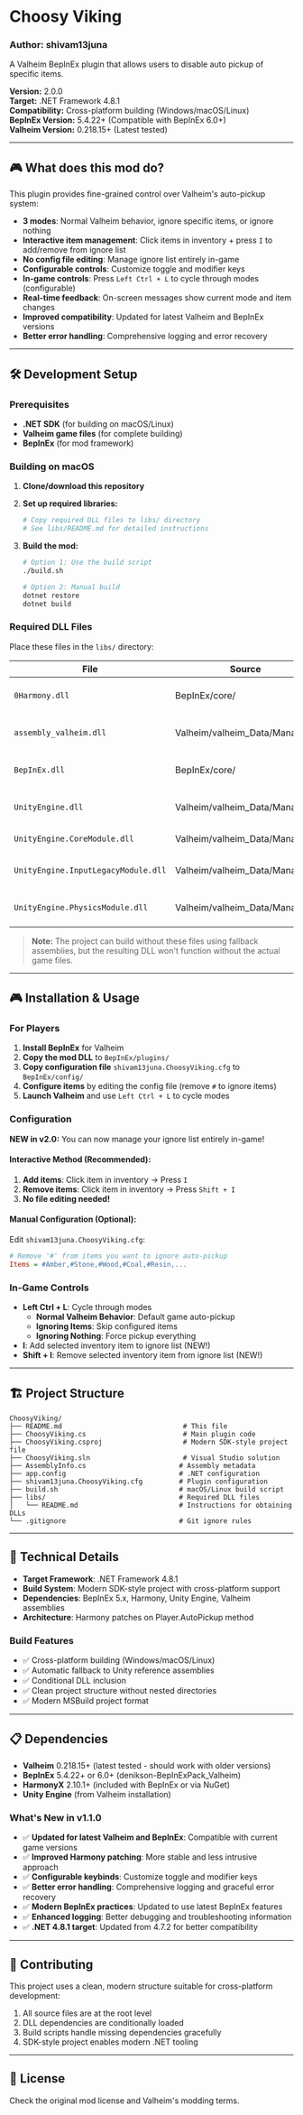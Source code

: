 # Choosy Viking

### Author: shivam13juna

A Valheim BepInEx plugin that allows users to disable auto pickup of specific items.

**Version:** 2.0.0  
**Target:** .NET Framework 4.8.1  
**Compatibility:** Cross-platform building (Windows/macOS/Linux)  
**BepInEx Version:** 5.4.22+ (Compatible with BepInEx 6.0+)  
**Valheim Version:** 0.218.15+ (Latest tested)

---

## 🎮 What does this mod do?

This plugin provides fine-grained control over Valheim's auto-pickup system:

- **3 modes**: Normal Valheim behavior, ignore specific items, or ignore nothing
- **Interactive item management**: Click items in inventory + press `I` to add/remove from ignore list
- **No config file editing**: Manage ignore list entirely in-game
- **Configurable controls**: Customize toggle and modifier keys
- **In-game controls**: Press `Left Ctrl + L` to cycle through modes (configurable)
- **Real-time feedback**: On-screen messages show current mode and item changes
- **Improved compatibility**: Updated for latest Valheim and BepInEx versions
- **Better error handling**: Comprehensive logging and error recovery

---

## 🛠️ Development Setup

### Prerequisites

- **.NET SDK** (for building on macOS/Linux)
- **Valheim game files** (for complete building)
- **BepInEx** (for mod framework)

### Building on macOS

1. **Clone/download this repository**

2. **Set up required libraries:**
   ```bash
   # Copy required DLL files to libs/ directory
   # See libs/README.md for detailed instructions
   ```

3. **Build the mod:**
   ```bash
   # Option 1: Use the build script
   ./build.sh
   
   # Option 2: Manual build
   dotnet restore
   dotnet build
   ```

### Required DLL Files

Place these files in the `libs/` directory:

| File | Source | Purpose |
|------|--------|---------|
| `0Harmony.dll` | BepInEx/core/ | Harmony patching framework |
| `assembly_valheim.dll` | Valheim/valheim_Data/Managed/ | Valheim game types |
| `BepInEx.dll` | BepInEx/core/ | BepInEx plugin framework |
| `UnityEngine.dll` | Valheim/valheim_Data/Managed/ | Unity engine core |
| `UnityEngine.CoreModule.dll` | Valheim/valheim_Data/Managed/ | Unity core module |
| `UnityEngine.InputLegacyModule.dll` | Valheim/valheim_Data/Managed/ | Unity input system |
| `UnityEngine.PhysicsModule.dll` | Valheim/valheim_Data/Managed/ | Unity physics system |

> **Note:** The project can build without these files using fallback assemblies, but the resulting DLL won't function without the actual game files.

---

## 🎮 Installation & Usage

### For Players

1. **Install BepInEx** for Valheim
2. **Copy the mod DLL** to `BepInEx/plugins/`
3. **Copy configuration file** `shivam13juna.ChoosyViking.cfg` to `BepInEx/config/`
4. **Configure items** by editing the config file (remove `#` to ignore items)
5. **Launch Valheim** and use `Left Ctrl + L` to cycle modes

### Configuration

**NEW in v2.0:** You can now manage your ignore list entirely in-game!

#### **Interactive Method (Recommended):**
1. **Add items**: Click item in inventory → Press `I`
2. **Remove items**: Click item in inventory → Press `Shift + I`
3. **No file editing needed!**

#### **Manual Configuration (Optional):**
Edit `shivam13juna.ChoosyViking.cfg`:

```ini
# Remove '#' from items you want to ignore auto-pickup
Items = #Amber,#Stone,#Wood,#Coal,#Resin,...
```

### In-Game Controls

- **Left Ctrl + L**: Cycle through modes
  - **Normal Valheim Behavior**: Default game auto-pickup
  - **Ignoring Items**: Skip configured items
  - **Ignoring Nothing**: Force pickup everything
- **I**: Add selected inventory item to ignore list (NEW!)
- **Shift + I**: Remove selected inventory item from ignore list (NEW!)

---

## 🏗️ Project Structure

```
ChoosyViking/
├── README.md                              # This file
├── ChoosyViking.cs                        # Main plugin code
├── ChoosyViking.csproj                    # Modern SDK-style project file
├── ChoosyViking.sln                       # Visual Studio solution
├── AssemblyInfo.cs                       # Assembly metadata
├── app.config                            # .NET configuration
├── shivam13juna.ChoosyViking.cfg         # Plugin configuration
├── build.sh                              # macOS/Linux build script
├── libs/                                 # Required DLL files
│   └── README.md                         # Instructions for obtaining DLLs
└── .gitignore                            # Git ignore rules
```

---

## 🔧 Technical Details

- **Target Framework**: .NET Framework 4.8.1
- **Build System**: Modern SDK-style project with cross-platform support
- **Dependencies**: BepInEx 5.x, Harmony, Unity Engine, Valheim assemblies
- **Architecture**: Harmony patches on Player.AutoPickup method

### Build Features

- ✅ Cross-platform building (Windows/macOS/Linux)
- ✅ Automatic fallback to Unity reference assemblies
- ✅ Conditional DLL inclusion
- ✅ Clean project structure without nested directories
- ✅ Modern MSBuild project format

---

## 📋 Dependencies

- **Valheim** 0.218.15+ (latest tested - should work with older versions)
- **BepInEx** 5.4.22+ or 6.0+ (denikson-BepInExPack_Valheim)
- **HarmonyX** 2.10.1+ (included with BepInEx or via NuGet)
- **Unity Engine** (from Valheim installation)

### What's New in v1.1.0

- ✅ **Updated for latest Valheim and BepInEx**: Compatible with current game versions
- ✅ **Improved Harmony patching**: More stable and less intrusive approach
- ✅ **Configurable keybinds**: Customize toggle and modifier keys
- ✅ **Better error handling**: Comprehensive logging and graceful error recovery
- ✅ **Modern BepInEx practices**: Updated to use latest BepInEx features
- ✅ **Enhanced logging**: Better debugging and troubleshooting information
- ✅ **.NET 4.8.1 target**: Updated from 4.7.2 for better compatibility

---

## 🤝 Contributing

This project uses a clean, modern structure suitable for cross-platform development:

1. All source files are at the root level
2. DLL dependencies are conditionally loaded
3. Build scripts handle missing dependencies gracefully
4. SDK-style project enables modern .NET tooling

---

## 📄 License

Check the original mod license and Valheim's modding terms.